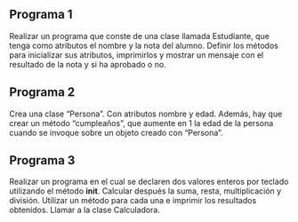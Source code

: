 ## Programa 1
Realizar un programa que conste de una clase llamada Estudiante, que tenga como atributos el nombre y la nota del alumno. Definir los métodos para inicializar sus atributos, imprimirlos y mostrar un mensaje con el resultado de la nota y si ha aprobado o no.

## Programa 2
Crea una clase “Persona”. Con atributos nombre y edad. Además, hay que crear un método “cumpleaños”, que aumente en 1 la edad de la persona cuando se invoque sobre un objeto creado con “Persona”.

## Programa 3
Realizar un programa en el cual se declaren dos valores enteros por teclado utilizando el método __init__. Calcular después la suma, resta, multiplicación y división. Utilizar un método para cada una e imprimir los resultados obtenidos. Llamar a la clase Calculadora.